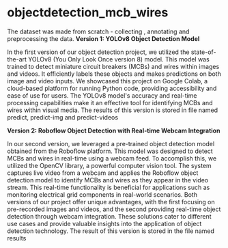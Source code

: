 # objectdetection_mcb_wires

The dataset was made from scratch - collecting , annotating and preprocessing the data.
**Version 1: YOLOv8 Object Detection Model**

In the first version of our object detection project, we utilized the state-of-the-art YOLOv8 (You Only Look Once version 8) model. This model was trained to detect miniature circuit breakers (MCBs) and wires within images and videos. It efficiently labels these objects and makes predictions on both image and video inputs.
We showcased this project on Google Colab, a cloud-based platform for running Python code, providing accessibility and ease of use for users. The YOLOv8 model's accuracy and real-time processing capabilities make it an effective tool for identifying MCBs and wires within visual media.
The results of this version is stored in file named predict, predict-img and predict-videos

**Version 2: Roboflow Object Detection with Real-time Webcam Integration**

In our second version, we leveraged a pre-trained object detection model obtained from the Roboflow platform. This model was designed to detect MCBs and wires in real-time using a webcam feed. To accomplish this, we utilized the OpenCV library, a powerful computer vision tool.
The system captures live video from a webcam and applies the Roboflow object detection model to identify MCBs and wires as they appear in the video stream. This real-time functionality is beneficial for applications such as monitoring electrical grid components in real-world scenarios.
Both versions of our project offer unique advantages, with the first focusing on pre-recorded images and videos, and the second providing real-time object detection through webcam integration. These solutions cater to different use cases and provide valuable insights into the application of object detection technology.
The result of this version is stored in the file named results 
